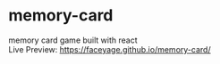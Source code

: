 # memory-card

memory card game built with react  
Live Preview: https://faceyage.github.io/memory-card/
